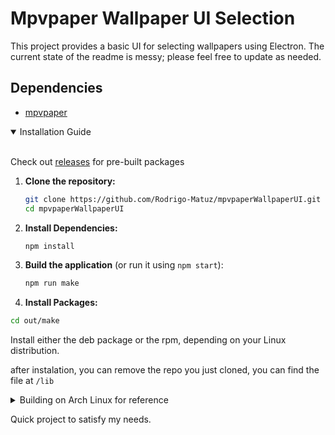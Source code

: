 # Mpvpaper Wallpaper UI Selection

This project provides a basic UI for selecting wallpapers using Electron. The current state of the readme is messy; please feel free to update as needed.

## Dependencies

-   [mpvpaper](https://github.com/GhostNaN/mpvpaper)

<details open>
<summary>Installation Guide</summary>
<br>

Check out [releases](https://github.com/Rodrigo-Matuz/mpvpaperWallpaperUI/releases) for pre-built packages

1.  **Clone the repository:**

    ```bash
    git clone https://github.com/Rodrigo-Matuz/mpvpaperWallpaperUI.git
    cd mpvpaperWallpaperUI
    ```

2.  **Install Dependencies:**

    ```bash
    npm install
    ```

3.  **Build the application** (or run it using `npm start`):

    ```bash
    npm run make
    ```

4.  **Install Packages:**

```bash
cd out/make
```

Install either the deb package or the rpm, depending on your Linux distribution.

after instalation, you can remove the repo you just cloned, you can find the file at `/lib`

<details>
<summary>Building on Arch Linux for reference</summary>
<br>

```bash
npm run make
cd out/make/deb/x64
mkdir temp_dir
dpkg -x package.deb temp_dir
sudo cp -R temp_dir/* /

```

Note: replace `package.deb` by the actual name of the package

for Uninstalling

```bash
sudo rm -rf /usr/lib/mpvpaper-wallpaper-picker-ui /usr/bin/mpvpaper-wallpaper-picker-ui /usr/share/applications/mpvpaper-wallpaper-picker-ui.desktop /usr/share/doc/mpvpaper-wallpaper-picker-ui /usr/share/lintian/overrides/mpvpaper-wallpaper-picker-ui /usr/share/pixmaps/mpvpaper-wallpaper-picker-ui.png
```

</details>

</details>

Quick project to satisfy my needs.
